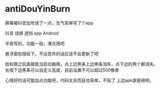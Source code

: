# antiDouYinBurn

屏幕被抖音加号烧了一点，生气简单写了个app

抖音 烧屏 遮挡 app Android

半夜写的，功能一般，凑合用吧

悬浮窗权限给下，不出意外的话应该不会更新了吧

给权限之后直接能当启动器用，点上边黑条上边黑条消失，点下边的两个都消失。
长按下边黑条可以自定义高度，目前设置不可以超过500像素

心情好的话可能加点功能吧，代码太丑而且也简单，不贴了 上边apk直接用吧。
